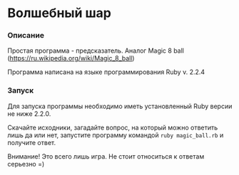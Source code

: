 # Волшебный шар

### Описание

Простая программа - предсказатель. Аналог Magic 8 ball (https://ru.wikipedia.org/wiki/Magic_8_ball)

Программа написана на языке программирования Ruby v. 2.2.4

### Запуск

Для запуска программы необходимо иметь установленный Ruby версии не ниже 2.2.0. 

Скачайте исходники, загадайте вопрос, на который можно ответить лишь да или нет, запустите программу командой ```ruby magic_ball.rb``` и получите ответ.

Внимание! Это всего лишь игра. Не стоит относиться к ответам серьезно =)
